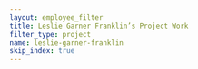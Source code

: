 ```yaml
---
layout: employee_filter
title: Leslie Garner Franklin’s Project Work
filter_type: project
name: leslie-garner-franklin
skip_index: true
---
```

